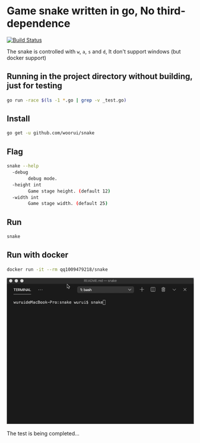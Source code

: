 # Game snake written in go, No third-dependence

[![Build Status](https://cloud.drone.io/api/badges/woorui/snake/status.svg)](https://cloud.drone.io/woorui/snake)

The snake is controlled with `w`, `a`, `s` and `d`, It don't support windows (but docker support)

## Running in the project directory without building, just for testing

```bash
go run -race $(ls -1 *.go | grep -v _test.go)
```

## Install

```bash
go get -u github.com/woorui/snake
```

## Flag

```bash
snake --help
  -debug
        debug mode.
  -height int
        Game stage height. (default 12)
  -width int
        Game stage width. (default 25)
```

## Run

```bash
snake
```

## Run with docker

```bash
docker run -it --rm qq1009479218/snake
```

![Show the running result](snake_run.gif)

The test is being completed...
